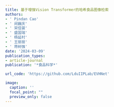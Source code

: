 ```yaml
---
title: 基于增强Vision Transformer的哈希食品图像检索
authors:
- ' Pindan Cao'
- ' 闵巍庆'
- ' 宋佳骏'
- ' 盛国瑞'
- ' 杨延村'
- ' 王丽丽'
- ' 蒋树强'
date: '2024-03-09'
publication_types:
- article-journal
publication: '*食品科学*'

url_code: 'https://github.com/LduIIPLab/EVHNet'

image:
  caption: ''
  focal_point: ""
  preview_only: false
---
```

